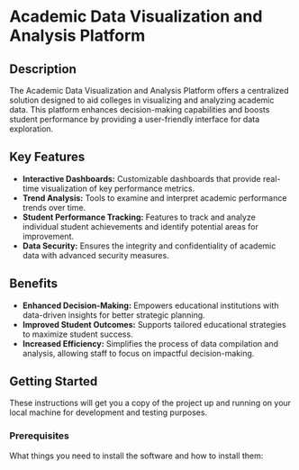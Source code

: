 # Academic Data Visualization and Analysis Platform

## Description
The Academic Data Visualization and Analysis Platform offers a centralized solution designed to aid colleges in visualizing and analyzing academic data. This platform enhances decision-making capabilities and boosts student performance by providing a user-friendly interface for data exploration.

## Key Features
- **Interactive Dashboards:** Customizable dashboards that provide real-time visualization of key performance metrics.
- **Trend Analysis:** Tools to examine and interpret academic performance trends over time.
- **Student Performance Tracking:** Features to track and analyze individual student achievements and identify potential areas for improvement.
- **Data Security:** Ensures the integrity and confidentiality of academic data with advanced security measures.

## Benefits
- **Enhanced Decision-Making:** Empowers educational institutions with data-driven insights for better strategic planning.
- **Improved Student Outcomes:** Supports tailored educational strategies to maximize student success.
- **Increased Efficiency:** Simplifies the process of data compilation and analysis, allowing staff to focus on impactful decision-making.

## Getting Started
These instructions will get you a copy of the project up and running on your local machine for development and testing purposes.

### Prerequisites
What things you need to install the software and how to install them:
